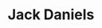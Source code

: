 ---
title: 'Jack Daniels'
categories: 'USA'
type: 'Whiskey'
description: 'Smooth blah blah blah'
price: 39
---